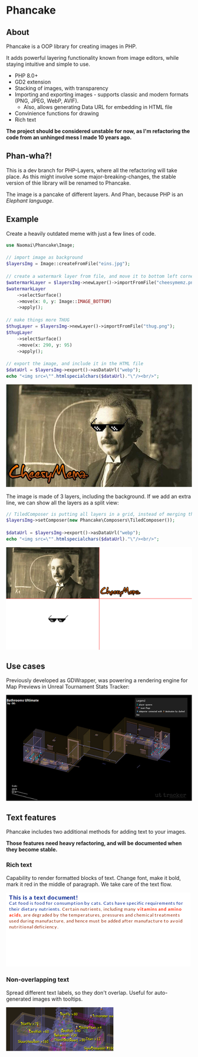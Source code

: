 # Phancake
## About
Phancake is a OOP library for creating images in PHP. 

It adds powerful layering functionality known from image editors, while staying intuitive and simple to use. 

- PHP 8.0+
- GD2 extension
- Stacking of images, with transparency
- Importing and exporting images - supports classic and modern formats (PNG, JPEG, WebP, AVIF). 
  - Also, allows generating Data URL for embedding in HTML file
- Convinience functions for drawing
- Rich text

**The project should be considered unstable for now, as I'm refactoring the code from an unhinged mess I made 10 years ago.**

## Phan-wha?!
This is a dev branch for PHP-Layers, where all the refactoring will take place. As this might involve some major-breaking-changes, the stable version of thie library will be renamed to Phancake.

The image is a pancake of different layers. And Phan, because PHP is an *Elephant language*.

## Example
Create a heavily outdated meme with just a few lines of code.

```php
use Naomai\Phancake\Image;

// import image as background
$layersImg = Image::createFromFile("eins.jpg");

// create a watermark layer from file, and move it to bottom left corner
$watermarkLayer = $layersImg->newLayer()->importFromFile("cheesymemz.png");
$watermarkLayer
    ->selectSurface()
    ->move(x: 0, y: Image::IMAGE_BOTTOM)
    ->apply();

// make things more THUG
$thugLayer = $layersImg->newLayer()->importFromFile("thug.png");
$thugLayer
    ->selectSurface()
    ->move(x: 290, y: 95)
    ->apply();

// export the image, and include it in the HTML file
$dataUrl = $layersImg->export()->asDataUrl("webp");
echo "<img src=\"".htmlspecialchars($dataUrl)."\"/><br/>";
```

![Einstein with thug life glasses, watermarked](example/LayeringDemoResult.jpg)


The image is made of 3 layers, including the background. If we add an extra line, we can show all the layers as a split view:

```php
// TiledComposer is putting all layers in a grid, instead of merging them
$layersImg->setComposer(new Phancake\Composers\TiledComposer());

$dataUrl = $layersImg->export()->asDataUrl("webp");
echo "<img src=\"".htmlspecialchars($dataUrl)."\"/><br/>";
```

![Tiled view of indivitual layers making the Einstein thug life meme](example/LayeringDemoTiles.png)


## Use cases

Previously developed as GDWrapper, was powering a rendering engine for
Map Previews in Unreal Tournament Stats Tracker:

![Wireframe rendering of a game map](example/UTTDemo.jpg)

## Text features
Phancake includes two additional methods for adding text to your images. 

**Those features need heavy refactoring, and will be documented when they become stable.**

### Rich text
Capability to render formatted blocks of text. Change font, make it bold, mark it red in the middle of paragraph. 
We take care of the text flow. 

![Paragraphs of text, as rendered by library](example/TextDemoRT.png)

### Non-overlapping text
Spread different text labels, so they don't overlap. Useful for auto-generated images with tooltips.

![Tooltips with names of enemies](example/TextDemoNOText_Monsters.png)
